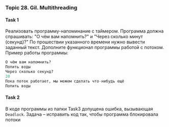 ### Topic 28. Gil. Multithreading 

#### Task 1
Реализовать программу-напоминание с таймером. Программа должна спрашивать:
"О чём вам напомнить?" и "Через сколько минут (секунд)?" По прошествии указанного времени 
нужно вывести заданный текст. Дополните функционал программы работой с потоком. 
Пример работы программы:
```python
О чём вам напомнить?
Попить воды
Через сколько секунд?
20
Пока поток работает, мы можем сделать что-нибудь ещё
Попить воды
```

#### Task 2

В коде программы из папки Task3 допущена ошибка, вызывающая `Deadlock`.
Задача – исправить код так, чтобы программа блокировала потоки

